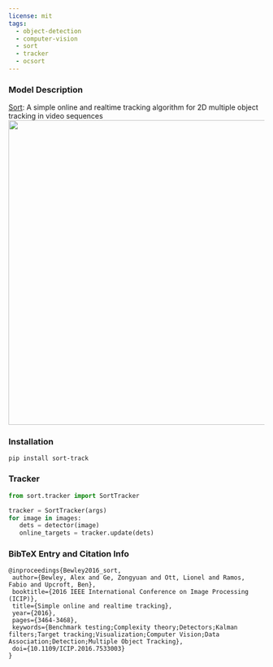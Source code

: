 ```yaml
---
license: mit
tags:
  - object-detection
  - computer-vision
  - sort
  - tracker
  - ocsort
---
```


### Model Description
[Sort](https://arxiv.org/abs/1602.00763): A simple online and realtime tracking algorithm for 2D multiple object tracking in video sequences<img src="https://raw.githubusercontent.com/noahcao/OC_SORT/master/assets/teaser.png" width="600"/>

### Installation
```
pip install sort-track
```

### Tracker
```python
from sort.tracker import SortTracker

tracker = SortTracker(args)
for image in images:
   dets = detector(image)
   online_targets = tracker.update(dets)
```

### BibTeX Entry and Citation Info
 ```
@inproceedings{Bewley2016_sort,
  author={Bewley, Alex and Ge, Zongyuan and Ott, Lionel and Ramos, Fabio and Upcroft, Ben},
  booktitle={2016 IEEE International Conference on Image Processing (ICIP)},
  title={Simple online and realtime tracking},
  year={2016},
  pages={3464-3468},
  keywords={Benchmark testing;Complexity theory;Detectors;Kalman filters;Target tracking;Visualization;Computer Vision;Data Association;Detection;Multiple Object Tracking},
  doi={10.1109/ICIP.2016.7533003}
}
```
